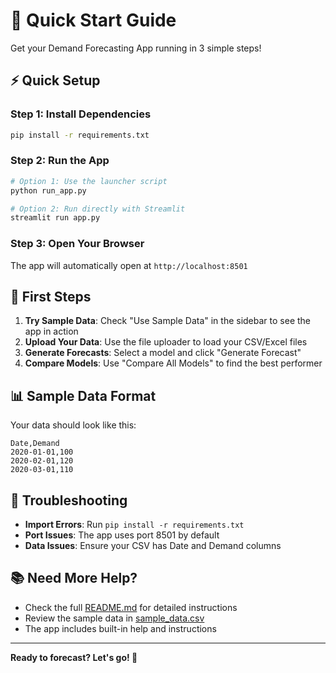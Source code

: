 # 🚀 Quick Start Guide

Get your Demand Forecasting App running in 3 simple steps!

## ⚡ Quick Setup

### Step 1: Install Dependencies
```bash
pip install -r requirements.txt
```

### Step 2: Run the App
```bash
# Option 1: Use the launcher script
python run_app.py

# Option 2: Run directly with Streamlit
streamlit run app.py
```

### Step 3: Open Your Browser
The app will automatically open at `http://localhost:8501`

## 🎯 First Steps

1. **Try Sample Data**: Check "Use Sample Data" in the sidebar to see the app in action
2. **Upload Your Data**: Use the file uploader to load your CSV/Excel files
3. **Generate Forecasts**: Select a model and click "Generate Forecast"
4. **Compare Models**: Use "Compare All Models" to find the best performer

## 📊 Sample Data Format

Your data should look like this:
```csv
Date,Demand
2020-01-01,100
2020-02-01,120
2020-03-01,110
```

## 🔧 Troubleshooting

- **Import Errors**: Run `pip install -r requirements.txt`
- **Port Issues**: The app uses port 8501 by default
- **Data Issues**: Ensure your CSV has Date and Demand columns

## 📚 Need More Help?

- Check the full [README.md](README.md) for detailed instructions
- Review the sample data in [sample_data.csv](sample_data.csv)
- The app includes built-in help and instructions

---

**Ready to forecast? Let's go! 🎯**
